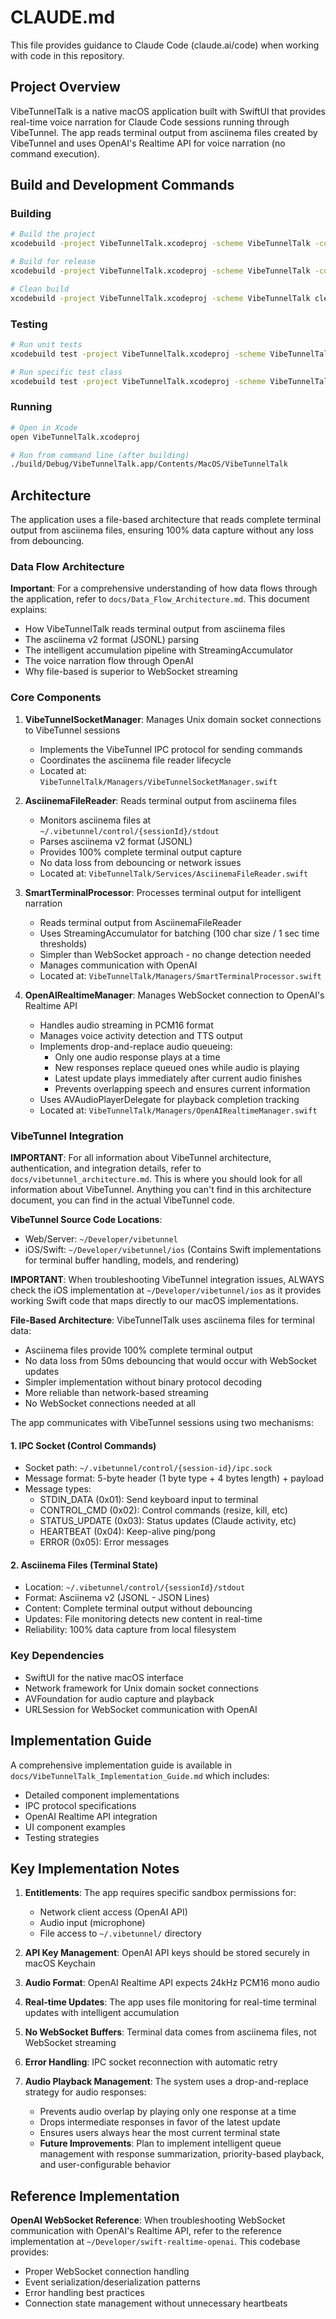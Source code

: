 # CLAUDE.md

This file provides guidance to Claude Code (claude.ai/code) when working with code in this repository.

## Project Overview

VibeTunnelTalk is a native macOS application built with SwiftUI that provides real-time voice narration for Claude Code sessions running through VibeTunnel. The app reads terminal output from asciinema files created by VibeTunnel and uses OpenAI's Realtime API for voice narration (no command execution).

## Build and Development Commands

### Building
```bash
# Build the project
xcodebuild -project VibeTunnelTalk.xcodeproj -scheme VibeTunnelTalk -configuration Debug build

# Build for release
xcodebuild -project VibeTunnelTalk.xcodeproj -scheme VibeTunnelTalk -configuration Release build

# Clean build
xcodebuild -project VibeTunnelTalk.xcodeproj -scheme VibeTunnelTalk clean
```

### Testing
```bash
# Run unit tests
xcodebuild test -project VibeTunnelTalk.xcodeproj -scheme VibeTunnelTalk -destination 'platform=macOS'

# Run specific test class
xcodebuild test -project VibeTunnelTalk.xcodeproj -scheme VibeTunnelTalk -only-testing:VibeTunnelTalkTests/VibeTunnelSocketManagerTests
```

### Running
```bash
# Open in Xcode
open VibeTunnelTalk.xcodeproj

# Run from command line (after building)
./build/Debug/VibeTunnelTalk.app/Contents/MacOS/VibeTunnelTalk
```

## Architecture

The application uses a file-based architecture that reads complete terminal output from asciinema files, ensuring 100% data capture without any loss from debouncing.

### Data Flow Architecture

**Important**: For a comprehensive understanding of how data flows through the application, refer to `docs/Data_Flow_Architecture.md`. This document explains:
- How VibeTunnelTalk reads terminal output from asciinema files
- The asciinema v2 format (JSONL) parsing
- The intelligent accumulation pipeline with StreamingAccumulator
- The voice narration flow through OpenAI
- Why file-based is superior to WebSocket streaming

### Core Components

1. **VibeTunnelSocketManager**: Manages Unix domain socket connections to VibeTunnel sessions
   - Implements the VibeTunnel IPC protocol for sending commands
   - Coordinates the asciinema file reader lifecycle
   - Located at: `VibeTunnelTalk/Managers/VibeTunnelSocketManager.swift`

2. **AsciinemaFileReader**: Reads terminal output from asciinema files
   - Monitors asciinema files at `~/.vibetunnel/control/{sessionId}/stdout`
   - Parses asciinema v2 format (JSONL)
   - Provides 100% complete terminal output capture
   - No data loss from debouncing or network issues
   - Located at: `VibeTunnelTalk/Services/AsciinemaFileReader.swift`

3. **SmartTerminalProcessor**: Processes terminal output for intelligent narration
   - Reads terminal output from AsciinemaFileReader
   - Uses StreamingAccumulator for batching (100 char size / 1 sec time thresholds)
   - Simpler than WebSocket approach - no change detection needed
   - Manages communication with OpenAI
   - Located at: `VibeTunnelTalk/Managers/SmartTerminalProcessor.swift`

4. **OpenAIRealtimeManager**: Manages WebSocket connection to OpenAI's Realtime API
   - Handles audio streaming in PCM16 format
   - Manages voice activity detection and TTS output
   - Implements drop-and-replace audio queueing:
     - Only one audio response plays at a time
     - New responses replace queued ones while audio is playing
     - Latest update plays immediately after current audio finishes
     - Prevents overlapping speech and ensures current information
   - Uses AVAudioPlayerDelegate for playback completion tracking
   - Located at: `VibeTunnelTalk/Managers/OpenAIRealtimeManager.swift`

### VibeTunnel Integration

**IMPORTANT**: For all information about VibeTunnel architecture, authentication, and integration details, refer to `docs/vibetunnel_architecture.md`. This is where you should look for all information about VibeTunnel. Anything you can't find in this architecture document, you can find in the actual VibeTunnel code.

**VibeTunnel Source Code Locations**:
- Web/Server: `~/Developer/vibetunnel`
- iOS/Swift: `~/Developer/vibetunnel/ios` (Contains Swift implementations for terminal buffer handling, models, and rendering)

**IMPORTANT**: When troubleshooting VibeTunnel integration issues, ALWAYS check the iOS implementation at `~/Developer/vibetunnel/ios` as it provides working Swift code that maps directly to our macOS implementations.

**File-Based Architecture**: VibeTunnelTalk uses asciinema files for terminal data:
- Asciinema files provide 100% complete terminal output
- No data loss from 50ms debouncing that would occur with WebSocket updates
- Simpler implementation without binary protocol decoding
- More reliable than network-based streaming
- No WebSocket connections needed at all

The app communicates with VibeTunnel sessions using two mechanisms:

#### 1. IPC Socket (Control Commands)
- Socket path: `~/.vibetunnel/control/{session-id}/ipc.sock`
- Message format: 5-byte header (1 byte type + 4 bytes length) + payload
- Message types:
  - STDIN_DATA (0x01): Send keyboard input to terminal
  - CONTROL_CMD (0x02): Control commands (resize, kill, etc)
  - STATUS_UPDATE (0x03): Status updates (Claude activity, etc)
  - HEARTBEAT (0x04): Keep-alive ping/pong
  - ERROR (0x05): Error messages

#### 2. Asciinema Files (Terminal State)
- Location: `~/.vibetunnel/control/{sessionId}/stdout`
- Format: Asciinema v2 (JSONL - JSON Lines)
- Content: Complete terminal output without debouncing
- Updates: File monitoring detects new content in real-time
- Reliability: 100% data capture from local filesystem

### Key Dependencies

- SwiftUI for the native macOS interface
- Network framework for Unix domain socket connections
- AVFoundation for audio capture and playback
- URLSession for WebSocket communication with OpenAI

## Implementation Guide

A comprehensive implementation guide is available in `docs/VibeTunnelTalk_Implementation_Guide.md` which includes:
- Detailed component implementations
- IPC protocol specifications
- OpenAI Realtime API integration
- UI component examples
- Testing strategies

## Key Implementation Notes

1. **Entitlements**: The app requires specific sandbox permissions for:
   - Network client access (OpenAI API)
   - Audio input (microphone)
   - File access to `~/.vibetunnel/` directory

2. **API Key Management**: OpenAI API keys should be stored securely in macOS Keychain

3. **Audio Format**: OpenAI Realtime API expects 24kHz PCM16 mono audio

4. **Real-time Updates**: The app uses file monitoring for real-time terminal updates with intelligent accumulation

5. **No WebSocket Buffers**: Terminal data comes from asciinema files, not WebSocket streaming

6. **Error Handling**: IPC socket reconnection with automatic retry

7. **Audio Playback Management**: The system uses a drop-and-replace strategy for audio responses:
   - Prevents audio overlap by playing only one response at a time
   - Drops intermediate responses in favor of the latest update
   - Ensures users always hear the most current terminal state
   - **Future Improvements**: Plan to implement intelligent queue management with response summarization, priority-based playback, and user-configurable behavior

## Reference Implementation

**OpenAI WebSocket Reference**: When troubleshooting WebSocket communication with OpenAI's Realtime API, refer to the reference implementation at `~/Developer/swift-realtime-openai`. This codebase provides:
- Proper WebSocket connection handling
- Event serialization/deserialization patterns
- Error handling best practices
- Connection state management without unnecessary heartbeats